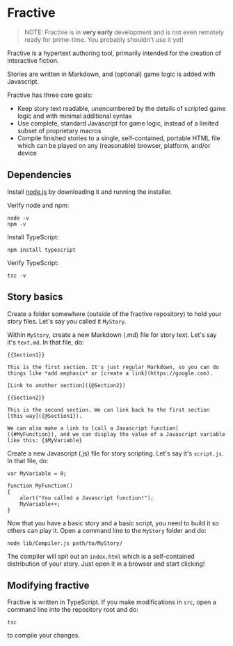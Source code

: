 # Fractive

> NOTE: Fractive is in **very early** development and is not even remotely ready for prime-time. You probably shouldn't use it yet!

Fractive is a hypertext authoring tool, primarily intended for the creation of interactive fiction.

Stories are written in Markdown, and (optional) game logic is added with Javascript.

Fractive has three core goals:

- Keep story text readable, unencumbered by the details of scripted game logic and with minimal additional syntax
- Use complete, standard Javascript for game logic, instead of a limited subset of proprietary macros
- Compile finished stories to a single, self-contained, portable HTML file which can be played on any (reasonable) browser, platform, and/or device

## Dependencies

Install [node.js](https://nodejs.org) by downloading it and running the installer.

Verify node and npm:

	node -v
	npm -v

Install TypeScript:

	npm install typescript

Verify TypeScript:

	tsc -v

## Story basics

Create a folder somewhere (*outside* of the fractive repository) to hold your story files. Let's say you called it `MyStory`.

Within `MyStory`, create a new Markdown (.md) file for story text. Let's say it's `text.md`. In that file, do:

	{{Section1}}

	This is the first section. It's just regular Markdown, so you can do things like *add emphasis* or [create a link](https://google.com).

	[Link to another section]({@Section2})

	{{Section2}}

	This is the second section. We can link back to the first section [this way]({@Section1}).

	We can also make a link to [call a Javascript function]({#MyFunction}), and we can display the value of a Javascript variable like this: {$MyVariable}

Create a new Javascript (.js) file for story scripting. Let's say it's `script.js`. In that file, do:

	var MyVariable = 0;

	function MyFunction()
	{
		alert("You called a Javascript function!");
		MyVariable++;
	}

Now that you have a basic story and a basic script, you need to build it so others can play it. Open a command line to the `MyStory` folder and do:

	node lib/Compiler.js path/to/MyStory/

The compiler will spit out an `index.html` which is a self-contained distribution of your story. Just open it in a browser and start clicking!

## Modifying fractive

Fractive is written in TypeScript. If you make modifications in `src`, open a command line into the repository root and do:

	tsc

to compile your changes.
